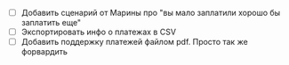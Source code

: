 - [ ] Добавить сценарий от Марины про "вы мало заплатили хорошо бы заплатить еще"
- [ ] Экспортировать инфо о платежах в CSV
- [ ] Добавить поддержку платежей файлом pdf. Просто так же форвардить